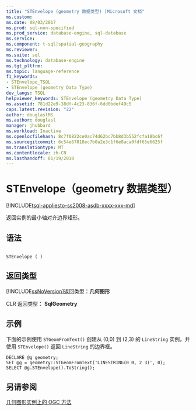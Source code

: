 ```yaml
---
title: "STEnvelope (geometry 数据类型) |Microsoft 文档"
ms.custom: 
ms.date: 08/03/2017
ms.prod: sql-non-specified
ms.prod_service: database-engine, sql-database
ms.service: 
ms.component: t-sql|spatial-geography
ms.reviewer: 
ms.suite: sql
ms.technology: database-engine
ms.tgt_pltfrm: 
ms.topic: language-reference
f1_keywords:
- STEnvelope_TSQL
- STEnvelope (geometry Data Type)
dev_langs: TSQL
helpviewer_keywords: STEnvelope (geometry Data Type)
ms.assetid: 781d22e9-38df-4c23-836f-6dd0bdef49c5
caps.latest.revision: "22"
author: douglaslMS
ms.author: douglasl
manager: jhubbard
ms.workload: Inactive
ms.openlocfilehash: 8c7f0822ce0ac74d62bc7bb8d3b552fcfa18bc6f
ms.sourcegitcommit: 6c54e67818ec7b0a2e3c1f6e8aca0fdf65e6625f
ms.translationtype: MT
ms.contentlocale: zh-CN
ms.lasthandoff: 01/19/2018
---
```

# <a name="stenvelope-geometry-data-type"></a>STEnvelope（geometry 数据类型）
[!INCLUDE[tsql-appliesto-ss2008-asdb-xxxx-xxx-md](../../includes/tsql-appliesto-ss2008-asdb-xxxx-xxx-md.md)]

返回实例的最小轴对齐边界矩形。
  
## <a name="syntax"></a>语法  
  
```  
  
STEnvelope ( )  
```  
  
## <a name="return-types"></a>返回类型  
 [!INCLUDE[ssNoVersion](../../includes/ssnoversion-md.md)]返回类型：**几何图形**  
  
 CLR 返回类型： **SqlGeometry**  
  
## <a name="examples"></a>示例  
 下面的示例使用 `STGeomFromText()` 创建从 (0,0) 到 (2,3) 的 `LineString` 实例，并使用 `STEnvelope()` 返回 `LineString` 的边界框。  
  
```  
DECLARE @g geometry;  
SET @g = geometry::STGeomFromText('LINESTRING(0 0, 2 3)', 0);  
SELECT @g.STEnvelope().ToString();  
```  
  
## <a name="see-also"></a>另请参阅  
 [几何图形实例上的 OGC 方法](../../t-sql/spatial-geometry/ogc-methods-on-geometry-instances.md)  
  
  

